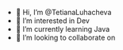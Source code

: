 - 👋 Hi, I’m @TetianaLuhacheva
- 👀 I’m interested in Dev
- 🌱 I’m currently learning Java
- 💞️ I’m looking to collaborate on  

<!---
TetianaLuhacheva/TetianaLuhacheva is a ✨ special ✨ repository because its `README.md` (this file) appears on your GitHub profile.
You can click the Preview link to take a look at your changes.
--->
